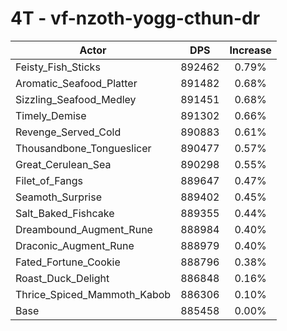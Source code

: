 # 4T - vf-nzoth-yogg-cthun-dr
| Actor | DPS | Increase |
|---|:---:|:---:|
|Feisty_Fish_Sticks|892462|0.79%|
|Aromatic_Seafood_Platter|891482|0.68%|
|Sizzling_Seafood_Medley|891451|0.68%|
|Timely_Demise|891302|0.66%|
|Revenge_Served_Cold|890883|0.61%|
|Thousandbone_Tongueslicer|890477|0.57%|
|Great_Cerulean_Sea|890298|0.55%|
|Filet_of_Fangs|889647|0.47%|
|Seamoth_Surprise|889402|0.45%|
|Salt_Baked_Fishcake|889355|0.44%|
|Dreambound_Augment_Rune|888984|0.40%|
|Draconic_Augment_Rune|888979|0.40%|
|Fated_Fortune_Cookie|888796|0.38%|
|Roast_Duck_Delight|886848|0.16%|
|Thrice_Spiced_Mammoth_Kabob|886306|0.10%|
|Base|885458|0.00%|
